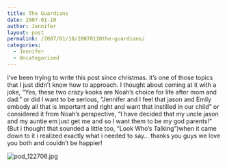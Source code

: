 ```yaml
---
title: The Guardians
date: 2007-01-10
author: Jennifer
layout: post
permalink: /2007/01/10/20070110the-guardians/
categories:
  - Jennifer
  - Uncategorized
---
```

I&#8217;ve been trying to write this post since christmas. it&#8217;s one of those topics that I just didn&#8217;t know how to approach. I thought about coming at it with a joke, &#8220;Yes, these two crazy kooks are Noah&#8217;s choice for life after mom and dad.&#8221; or did I want to be serious, &#8220;Jennifer and I feel that jason and Emily embody all that is important and right and want that instilled in our child&#8221; or considered it from Noah&#8217;s perspective, &#8220;I have decided that my uncle jason and my auntie em just get me and so I want them to be my god parents!&#8221; (But i thought that sounded a little too, &#8220;Look Who&#8217;s Talking&#8221;)when it came down to it i realized exactly what i needed to say&#8230; thanks you guys we love you both and couldn&#8217;t be happier!

<img id="image98" alt="pod_122706.jpg" src="http://static.squarespace.com/static/50db6bb3e4b015296cd43789/50dfa5b1e4b0dc6320e0b5ea/50dfa5b1e4b0dc6320e0b649/1167687599000/?format=original" />
